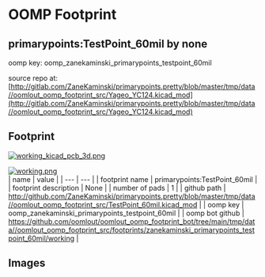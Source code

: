 # OOMP Footprint  
## primarypoints:TestPoint_60mil  by none  
  
oomp key: oomp_zanekaminski_primarypoints_testpoint_60mil  
  
source repo at: [http://gitlab.com/ZaneKaminski/primarypoints.pretty/blob/master/tmp/data//oomlout_oomp_footprint_src/Yageo_YC124.kicad_mod](http://gitlab.com/ZaneKaminski/primarypoints.pretty/blob/master/tmp/data//oomlout_oomp_footprint_src/Yageo_YC124.kicad_mod)  
## Footprint  
  
[![working_kicad_pcb_3d.png](working_kicad_pcb_3d_600.png)](working_kicad_pcb_3d.png)  
  
[![working.png](working_600.png)](working.png)  
| name | value | 
| --- | --- | 
| footprint name | primarypoints:TestPoint_60mil | 
| footprint description | None | 
| number of pads | 1 | 
| github path | http://github.com/ZaneKaminski/primarypoints.pretty/blob/master/tmp/data//oomlout_oomp_footprint_src/TestPoint_60mil.kicad_mod | 
| oomp key | oomp_zanekaminski_primarypoints_testpoint_60mil | 
| oomp bot github | https://github.com/oomlout/oomlout_oomp_footprint_bot/tree/main/tmp/data//oomlout_oomp_footprint_src/footprints/zanekaminski_primarypoints_testpoint_60mil/working | 
## Images  
